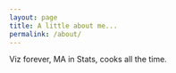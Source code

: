 ```yaml
---
layout: page
title: A little about me...
permalink: /about/
---
```


Viz forever, MA in Stats, cooks all the time.


<!-- ### Want to collaborate or say hi?  Contact me!

[rebecca.vitale@ga.co](mailto:email@domain.com) -->

